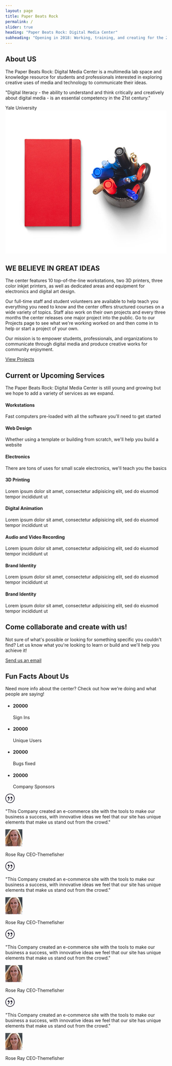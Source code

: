 ```yaml
---
layout: page
title: Paper Beats Rock
permalink: /
slider: true
heading: "Paper Beats Rock: Digital Media Center"
subheading: "Opening in 2018: Working, training, and creating for the 21st century!"
---
```

<!-- About Us Start -->
<section id="intro">
  <div class="container">
    <div class="row">
      <div class="col-md-7 col-sm-12">
        <div class="section-title">
          <h2>About US</h2>
            <p>The Paper Beats Rock: Digital Media Center is a multimedia lab space and knowledge resource for students and professionals interested in exploring creative uses of media and technology to communicate their ideas.</p>
            <p class="quote">"Digital literacy - the ability to understand and think critically and creatively about digital media - is an essential competency in the 21st century."</p>
            <div class="quotor">Yale University</div>
        </div><!-- section-title close -->
      </div><!-- .col-md-7 close -->
      <div class="col-md-5 col-sm-8">
        <div class="block">
          <img src="img/wrapper-img.png" alt="Img">
        </div>
      </div><!-- .col-md-5 close -->
      </div><!-- row close -->
  </div><!-- container close -->
</section>

<!-- Great Ideas Start -->
<section id="feature">
  <div class="container">
    <div class="row">
      <div class="col-md-6 col-md-offset-6">
        <div class="section-title">
          <h2>WE BELIEVE IN GREAT IDEAS</h2>
          <p>The center features 10 top-of-the-line workstations, two 3D printers, three color inkjet printers, as well as dedicated areas and equipment for electronics and digital art design.</p>
          <p>Our full-time staff and student volunteers are available to help teach you everything you need to know and the center offers structured courses on a wide variety of topics. Staff also work on their own projects and every three months the center releases one major project into the public. Go to our Projects page to see what we're working worked on and then come in to help or start a project of your own. </p>
          <p>Our mission is to empower students, professionals, and organizations to communicate through digital media and produce creative works for community enjoyment.</p>
          <a href="#" class="btn btn-view-works">View Projects</a>
        </div><!-- section-title close -->
      </div><!-- .col-md-6 close -->
    </div><!-- row close -->
  </div><!-- container close -->
</section>

<!-- Upcoming Services Start -->
<!-- Description has a 75 character limit -->
<section id="service">
  <div class="container">
      <div class="section-title">
          <h2>Current or Upcoming Services</h2>
          <p>The Paper Beats Rock: Digital Media Center is still young and growing but we hope to add a variety of services as we expand.</p>
      </div><!-- section-title close -->
    <div class="row ">
      <div class="col-sm-6 col-md-3">
        <div class="service-item">
          <i class="icon ion-coffee"></i>
          <h4>Workstations</h4>
          <p>Fast computers pre-loaded with all the software you'll need to get started</p>
        </div>
      </div>
      <div class="col-sm-6 col-md-3">
        <div class="service-item">
          <i class="ion-compass"></i>
          <h4>Web Design</h4>
          <p>Whether using a template or building from scratch, we'll help you build a website</p>
        </div>
      </div>
      <div class="col-sm-6 col-md-3">
        <div class="service-item">
          <i class="ion-image"></i>
          <h4>Electronics</h4>
          <p>There are tons of uses for small scale electronics, we'll teach you the basics</p>
        </div>
      </div>
      <div class="col-sm-6 col-md-3">
        <div class="service-item">
          <i class="ion-bug"></i>
          <h4>3D Printing</h4>
          <p>Lorem ipsum dolor sit amet, consectetur adipisicing elit, sed do eiusmod tempor incididunt ut </p>
        </div>
      </div>
      <div class="col-sm-6 col-md-3">
        <div class="service-item">
          <i class="ion-headphone"></i>
          <h4>Digital Animation</h4>
          <p>Lorem ipsum dolor sit amet, consectetur adipisicing elit, sed do eiusmod tempor incididunt ut </p>
        </div>
      </div>
      <div class="col-sm-6 col-md-3">
        <div class="service-item">
          <i class="ion-leaf"></i>
          <h4>Audio and Video Recording</h4>
          <p>Lorem ipsum dolor sit amet, consectetur adipisicing elit, sed do eiusmod tempor incididunt ut </p>
        </div>
      </div>
      <div class="col-sm-6 col-md-3">
        <div class="service-item">
          <i class="ion-planet"></i>
          <h4>Brand Identity</h4>
          <p>Lorem ipsum dolor sit amet, consectetur adipisicing elit, sed do eiusmod tempor incididunt ut </p>
        </div>
      </div>
      <div class="col-sm-6 col-md-3">
        <div class="service-item">
          <i class="ion-earth"></i>
          <h4>Brand Identity</h4>
          <p>Lorem ipsum dolor sit amet, consectetur adipisicing elit, sed do eiusmod tempor incididunt ut </p>
        </div>
      </div>
    </div><!-- row 2 close -->
  </div><!-- container close -->
</section>

<!-- Call to action Start -->
<section id="call-to-action">
  <div class="container">
    <div class="row">
      <div class="col-md-12">
        <h2>Come collaborate and create with us!</h2>
        <p>Not sure of what's possible or looking for something specific you couldn't find? Let us know what you're looking to learn or build and we'll help you achieve it!</p>
        <a class="btn btn-default btn-call-to-action" href="mailto:moss.theophilus@gmail.com" >Send us an email</a>
      </div><!-- col-md-12 close -->
    </div><!-- row close -->
  </div><!-- container close -->
</section>

<!-- Fun Facts & Testimonial Start -->
<section id="testimonial">
  <div class="container">
    <div class="row">
      <div class="section-title text-center">
        <h2>Fun Facts About Us</h2>
        <p>Need more info about the center? Check out how we're doing and what people are saying!</p>
      </div><!-- section-title close -->
    </div><!-- row 1 close -->
    <div class="row">
      <div class="col-md-6">
        <div class="block">
          <ul class="counter-box clearfix">
            <li>
              <div class="block">
                <i class="ion-ios-chatboxes-outline"></i>
                <h4 class="counter">20000</h4>
                <span>Sign Ins</span>
              </div>
            </li>
            <li>
              <div class="block">
                <i class="ion-ios-glasses-outline"></i>
                <h4 class="counter">20000</h4>
                <span>Unique Users</span>
              </div>
            </li>
            <li>
              <div class="block">
                <i class="ion-ios-compose-outline"></i>
                <h4 class="counter">20000</h4>
                <span>Bugs fixed</span>
              </div>
            </li>
            <li>
              <div class="block">
                <i class="ion-ios-timer-outline"></i>
                <h4 class="counter">20000</h4>
                <span>Company Sponsors</span>
              </div>
            </li>
          </ul>
        </div><!-- block close -->
      </div><!-- col-md-6 1 close -->
      <div class="col-md-6">
        <div class="testimonial-carousel">
          <div id="testimonial-slider" class="owl-carousel">
            <div>
              <img src="img/cotation.png" alt="IMG">
              <p>"This Company created an e-commerce site with the tools to make our business a success, with innovative ideas we feel that our site has unique elements that make us stand out from the crowd."</p>
              <div class="user">
                <img src="img/item-img1.jpg" alt="Pepole">
                <p><span>Rose Ray</span> CEO-Themefisher</p>
              </div>
            </div>
            <div>
              <img src="img/cotation.png" alt="IMG">
              <p>"This Company created an e-commerce site with the tools to make our business a success, with innovative ideas we feel that our site has unique elements that make us stand out from the crowd."</p>
              <div class="user">
                <img src="img/item-img1.jpg" alt="Pepole">
                <p><span>Rose Ray</span> CEO-Themefisher</p>
              </div>
            </div>
            <div>
              <img src="img/cotation.png" alt="IMG">
              <p>"This Company created an e-commerce site with the tools to make our business a success, with innovative ideas we feel that our site has unique elements that make us stand out from the crowd."</p>
              <div class="user">
                <img src="img/item-img1.jpg" alt="Pepole">
                <p><span>Rose Ray</span> CEO-Themefisher</p>
              </div>
            </div>
            <div>
              <img src="img/cotation.png" alt="IMG">
              <p>"This Company created an e-commerce site with the tools to make our business a success, with innovative ideas we feel that our site has unique elements that make us stand out from the crowd."</p>
              <div class="user">
                <img src="img/item-img1.jpg" alt="Pepole">
                <p><span>Rose Ray</span> CEO-Themefisher</p>
              </div>
            </div>
          </div><!-- testimonial slider close -->
        </div><!-- testimonial carosel close -->
      </div><!-- col-md-6 2 close -->
    </div><!-- row 2 close -->
  </div><!-- container close -->
</section>
